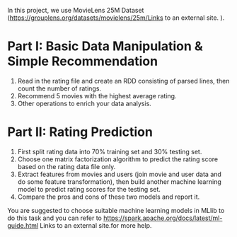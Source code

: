 In this project, we use MovieLens 25M Dataset (https://grouplens.org/datasets/movielens/25m/Links to an external site. ).

# Part I: Basic Data Manipulation & Simple Recommendation

1. Read in the rating file and create an RDD consisting of parsed lines, then count the number of ratings.
2. Recommend 5 movies with the highest average rating.
3. Other operations to enrich your data analysis.

# Part II: Rating Prediction

1. First split rating data into 70% training set and 30% testing set.
2. Choose one matrix factorization algorithm to predict the rating score based on the rating data file only.
3. Extract features from movies and users (join movie and user data and do some feature transformation), then build another machine learning model to predict rating scores for the testing set.
4. Compare the pros and cons of these two models and report it.

You are suggested to choose suitable machine learning models in MLlib to do this task and you can refer to https://spark.apache.org/docs/latest/ml-guide.html Links to an external site.for more help.
